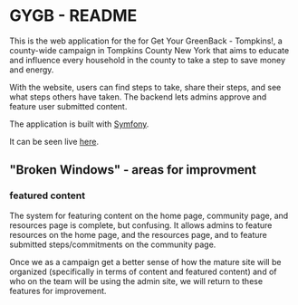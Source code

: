 # GYGB - README
This is the web application for the for Get Your GreenBack - Tompkins!, a county-wide campaign in Tompkins County New York that aims to educate and influence every household in the county to take a step to save money and energy.

With the website, users can find steps to take, share their steps, and see what steps others have taken.  The backend lets admins approve and feature user submitted content.

The application is built with [Symfony](http://www.symfony.com).

It can be seen live [here](http://www.getyourgreenbacktompkins.org).


## "Broken Windows" - areas for improvment
### featured content
The system for featuring content on the home page, community page, and resources page is complete, but confusing.  It allows admins to feature resources on the home page, and the resources page, and to feature submitted steps/commitments on the community page.

Once we as a campaign get a better sense of how the mature site will be organized (specifically in terms of content and featured content) and of who on the team will be using the admin site, we will return to these features for improvement.